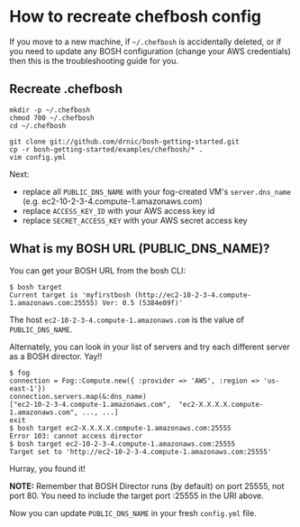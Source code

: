 # How to recreate chefbosh config

If you move to a new machine, if `~/.chefbosh` is accidentally deleted, or if you need to update any BOSH configuration (change your AWS credentials) then this is the troubleshooting guide for you.

## Recreate .chefbosh

```
mkdir -p ~/.chefbosh
chmod 700 ~/.chefbosh
cd ~/.chefbosh

git clone git://github.com/drnic/bosh-getting-started.git
cp -r bosh-getting-started/examples/chefbosh/* .
vim config.yml
```

Next:

* replace all `PUBLIC_DNS_NAME` with your fog-created VM's `server.dns_name` (e.g. ec2-10-2-3-4.compute-1.amazonaws.com)
* replace `ACCESS_KEY_ID` with your AWS access key id
* replace `SECRET_ACCESS_KEY` with your AWS secret access key

## What is my BOSH URL (PUBLIC_DNS_NAME)?

You can get your BOSH URL from the bosh CLI:

```
$ bosh target
Current target is 'myfirstbosh (http://ec2-10-2-3-4.compute-1.amazonaws.com:25555) Ver: 0.5 (5384e09f)'
```

The host `ec2-10-2-3-4.compute-1.amazonaws.com` is the value of `PUBLIC_DNS_NAME`.

Alternately, you can look in your list of servers and try each different server as a BOSH director. Yay!!

```
$ fog
connection = Fog::Compute.new({ :provider => 'AWS', :region => 'us-east-1'})
connection.servers.map(&:dns_name)
["ec2-10-2-3-4.compute-1.amazonaws.com",  "ec2-X.X.X.X.compute-1.amazonaws.com", ..., ...]
exit
$ bosh target ec2-X.X.X.X.compute-1.amazonaws.com:25555
Error 103: cannot access director
$ bosh target ec2-10-2-3-4.compute-1.amazonaws.com:25555
Target set to 'http://ec2-10-2-3-4.compute-1.amazonaws.com:25555'
```

Hurray, you found it!

**NOTE:** Remember that BOSH Director runs (by default) on port 25555, not port 80. You need to include the target port :25555 in the URI above.

Now you can update `PUBLIC_DNS_NAME` in your fresh `config.yml` file.
 